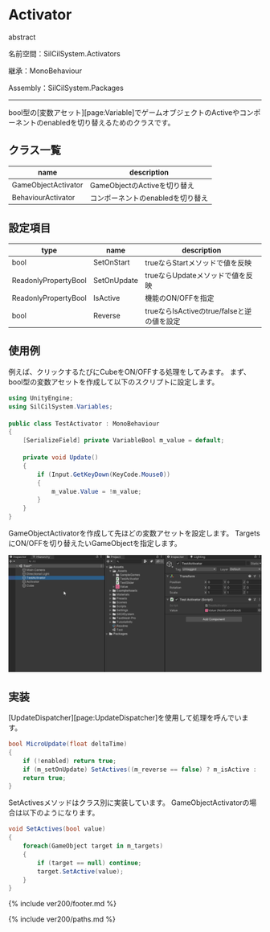 # Activator

abstract

名前空間：SilCilSystem.Activators

継承：MonoBehaviour

Assembly：SilCilSystem.Packages

---

bool型の[変数アセット][page:Variable]でゲームオブジェクトのActiveやコンポーネントのenabledを切り替えるためのクラスです。

## クラス一覧

|name|description|
|-|-|
|GameObjectActivator|GameObjectのActiveを切り替え|
|BehaviourActivator|コンポーネントのenabledを切り替え|

## 設定項目

|type|name|description|
|-|-|-|
|bool|SetOnStart|trueならStartメソッドで値を反映|
|ReadonlyPropertyBool|SetOnUpdate|trueならUpdateメソッドで値を反映|
|ReadonlyPropertyBool|IsActive|機能のON/OFFを指定|
|bool|Reverse|trueならIsActiveのtrue/falseと逆の値を設定|

## 使用例

例えば、クリックするたびにCubeをON/OFFする処理をしてみます。
まず、bool型の変数アセットを作成して以下のスクリプトに設定します。

```cs
using UnityEngine;
using SilCilSystem.Variables;

public class TestActivator : MonoBehaviour
{
    [SerializeField] private VariableBool m_value = default;

    private void Update()
    {
        if (Input.GetKeyDown(KeyCode.Mouse0))
        {
            m_value.Value = !m_value;
        }
    }
}
```

GameObjectActivatorを作成して先ほどの変数アセットを設定します。
TargetsにON/OFFを切り替えたいGameObjectを指定します。

![GameObjectActivatorを設定する][fig:GameObjectActivator]

## 実装

[UpdateDispatcher][page:UpdateDispatcher]を使用して処理を呼んでいます。

```cs
bool MicroUpdate(float deltaTime)
{
    if (!enabled) return true;
    if (m_setOnUpdate) SetActives((m_reverse == false) ? m_isActive : !m_isActive);
    return true;
}
```

SetActivesメソッドはクラス別に実装しています。
GameObjectActivatorの場合は以下のようになります。

```cs
void SetActives(bool value) 
{
    foreach(GameObject target in m_targets)
    {
        if (target == null) continue;
        target.SetActive(value);
    }
}
```

<!--- footer --->

{% include ver200/footer.md %}

<!--- 参照 --->

{% include ver200/paths.md %}

[fig:GameObjectActivator]: Figures/GameObjectActivator.gif
